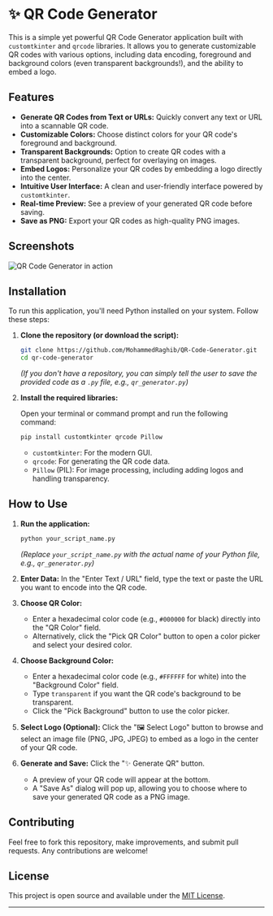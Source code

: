 # ✨ QR Code Generator

This is a simple yet powerful QR Code Generator application built with `customtkinter` and `qrcode` libraries. It allows you to generate customizable QR codes with various options, including data encoding, foreground and background colors (even transparent backgrounds\!), and the ability to embed a logo.

## Features

  * **Generate QR Codes from Text or URLs:** Quickly convert any text or URL into a scannable QR code.
  * **Customizable Colors:** Choose distinct colors for your QR code's foreground and background.
  * **Transparent Backgrounds:** Option to create QR codes with a transparent background, perfect for overlaying on images.
  * **Embed Logos:** Personalize your QR codes by embedding a logo directly into the center.
  * **Intuitive User Interface:** A clean and user-friendly interface powered by `customtkinter`.
  * **Real-time Preview:** See a preview of your generated QR code before saving.
  * **Save as PNG:** Export your QR codes as high-quality PNG images.

## Screenshots

![QR Code Generator in action](screenshots/Preview.jpg)

## Installation

To run this application, you'll need Python installed on your system. Follow these steps:

1.  **Clone the repository (or download the script):**

    ```bash
    git clone https://github.com/MohammedRaghib/QR-Code-Generator.git
    cd qr-code-generator
    ```

    *(If you don't have a repository, you can simply tell the user to save the provided code as a `.py` file, e.g., `qr_generator.py`)*

2.  **Install the required libraries:**

    Open your terminal or command prompt and run the following command:

    ```bash
    pip install customtkinter qrcode Pillow
    ```

      * `customtkinter`: For the modern GUI.
      * `qrcode`: For generating the QR code data.
      * `Pillow` (PIL): For image processing, including adding logos and handling transparency.

## How to Use

1.  **Run the application:**

    ```bash
    python your_script_name.py
    ```

    *(Replace `your_script_name.py` with the actual name of your Python file, e.g., `qr_generator.py`)*

2.  **Enter Data:** In the "Enter Text / URL" field, type the text or paste the URL you want to encode into the QR code.

3.  **Choose QR Color:**

      * Enter a hexadecimal color code (e.g., `#000000` for black) directly into the "QR Color" field.
      * Alternatively, click the "Pick QR Color" button to open a color picker and select your desired color.

4.  **Choose Background Color:**

      * Enter a hexadecimal color code (e.g., `#FFFFFF` for white) into the "Background Color" field.
      * Type `transparent` if you want the QR code's background to be transparent.
      * Click the "Pick Background" button to use the color picker.

5.  **Select Logo (Optional):** Click the "🖼️ Select Logo" button to browse and select an image file (PNG, JPG, JPEG) to embed as a logo in the center of your QR code.

6.  **Generate and Save:** Click the "✨ Generate QR" button.

      * A preview of your QR code will appear at the bottom.
      * A "Save As" dialog will pop up, allowing you to choose where to save your generated QR code as a PNG image.

## Contributing

Feel free to fork this repository, make improvements, and submit pull requests. Any contributions are welcome\!

## License

This project is open source and available under the [MIT License](https://www.google.com/search?q=LICENSE).

-----